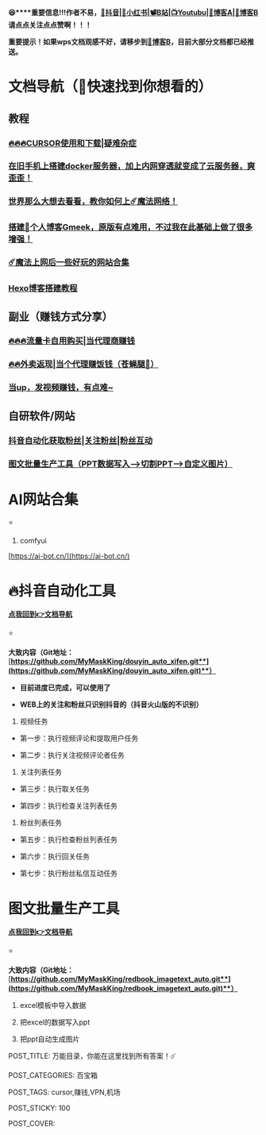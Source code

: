 
**😆****重要信息!!!作者不易，**[**🎵抖音**](https://v.douyin.com/UFXv95UxBbQ/)**|**[**📕小红书**](https://www.xiaohongshu.com/user/profile/678317b6000000000801c02f)**|**[**📽️B站**](https://b23.tv/rGe89DU)**|**[**📺Youtubu**](https://www.youtube.com/channel/UCeHFivb01FfFIL7kciY6KFg)**|**[**📖博客A**](https://blog.10023456.xyz/)**|**[**📖博客B**](https://hexo-blog.10023456.xyz/)**请点点关注点点赞啊！！！**

**重要提示！如果wps文档观感不好，请移步到**[**📖博客B**](https://hexo-blog.10023456.xyz/)**，目前大部分文档都已经推送。**

# 文档导航（🥰快速找到你想看的）

## 教程

### [**🔥🔥🔥CURSOR使用和下载|疑难杂症**](https://kdocs.cn/l/clf4xOs5a3Q1?linkname=lH7b8NF0ft)

### [在旧手机上搭建docker服务器，加上内网穿透就变成了云服务器，爽歪歪！](https://kdocs.cn/l/cheRD9wHnLXd)

### [**世界那么大想去看看，教你如何上☄️魔法网络！**](https://kdocs.cn/l/clf4xOs5a3Q1?linkname=QIspwDZC7w)

### [搭建📄个人博客Gmeek，原版有点难用，不过我在此基础上做了很多增强！](https://kdocs.cn/l/cuU1c4F0zYK2?linkname=v0VnkNkV9C)

### [☄️魔法上网后一些好玩的网站合集](https://kdocs.cn/l/cbFDMudDad5B)

### [Hexo博客搭建教程](https://kdocs.cn/l/cqwaYWpUNlys)

## 副业（赚钱方式分享）

### [🔥🔥🔥流量卡自用购买|当代理商赚钱](https://kdocs.cn/l/clf4xOs5a3Q1?linkname=Y7Syn6EUFv)

### [**🔥🔥外卖返现|当个代理赚饭钱（苍蝇腿🤣）**](https://kdocs.cn/l/clf4xOs5a3Q1?linkname=xL10iUZBCf)

### [**当up，发视频赚钱，有点难~**](https://kdocs.cn/l/clf4xOs5a3Q1?linkname=naCd2QZF8s)

## 自研软件/网站

### [抖音自动化获取粉丝|关注粉丝|粉丝互动](https://kdocs.cn/l/clf4xOs5a3Q1?linkname=LTHjU9IoNh)

### [图文批量生产工具（PPT数据写入-->切割PPT-->自定义图片）](https://kdocs.cn/l/clf4xOs5a3Q1?linkname=qqTJ0S74Zw)

# AI网站合集

⭐

1.  comfyui

[https://ai-bot.cn/](https://ai-bot.cn/)

# 🔥抖音自动化工具

[**点我回到👉文档导航**](https://kdocs.cn/l/clf4xOs5a3Q1?linkname=MTuzCk7OTP)

⭐

**大致内容（Git地址：**[**https://github.com/MyMaskKing/douyin_auto_xifen.git**](https://github.com/MyMaskKing/douyin_auto_xifen.git)**）**

-   **目前进度已完成，可以使用了**

-   **WEB上的关注和粉丝只识别抖音的（抖音火山版的不识别）**

1.  视频任务

-   第一步：执行视频评论和提取用户任务

-   第二步：执行关注视频评论者任务

1.  关注列表任务

-   第三步：执行取关任务

-   第四步：执行检查关注列表任务

1.  粉丝列表任务

-   第五步：执行检查粉丝列表任务

-   第六步：执行回关任务

-   第七步：执行粉丝私信互动任务

# 图文批量生产工具

[**点我回到👉文档导航**](https://kdocs.cn/l/clf4xOs5a3Q1?linkname=MTuzCk7OTP)

⭐

**大致内容（Git地址：**[**https://github.com/MyMaskKing/redbook_imagetext_auto.git**](https://github.com/MyMaskKing/redbook_imagetext_auto.git)**）**

1.  excel模板中导入数据

1.  把excel的数据写入ppt

1.  把ppt自动生成图片

POST_TITLE: 万能目录，你能在这里找到所有答案！☄️

POST_CATEGORIES: 百宝箱

POST_TAGS: cursor,赚钱,VPN,机场

POST_STICKY: 100

POST_COVER:
<!--stackedit_data:
eyJoaXN0b3J5IjpbLTc4ODI0NTAyN119
-->